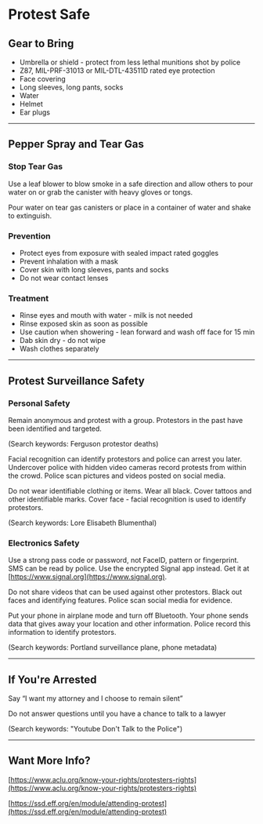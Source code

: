 # Protest Safe

## Gear to Bring
- Umbrella or shield - protect from less lethal munitions shot by police
- Z87, MIL-PRF-31013 or MIL-DTL-43511D rated eye protection
- Face covering
- Long sleeves, long pants, socks
- Water
- Helmet
- Ear plugs

---

## Pepper Spray and Tear Gas

### Stop Tear Gas
Use a leaf blower to blow smoke in a safe direction and allow others to pour water on or grab the canister with heavy gloves or tongs.

Pour water on tear gas canisters or place in a container of water and shake to extinguish.

### Prevention
- Protect eyes from exposure with sealed impact rated goggles
- Prevent inhalation with a mask
- Cover skin with long sleeves, pants and socks
- Do not wear contact lenses

### Treatment
- Rinse eyes and mouth with water - milk is not needed
- Rinse exposed skin as soon as possible
- Use caution when showering - lean forward and wash off face for 15 min
- Dab skin dry - do not wipe
- Wash clothes separately

---

## Protest Surveillance Safety

### Personal Safety
Remain anonymous and protest with a group.
Protestors in the past have been identified and targeted.

(Search keywords: Ferguson protestor deaths)

Facial recognition can identify protestors and police can arrest you later. 
Undercover police with hidden video cameras record protests from within the crowd. 
Police scan pictures and videos posted on social media.

Do not wear identifiable clothing or items. Wear all black.
Cover tattoos and other identifiable marks.
Cover face - facial recognition is used to identify protestors.

(Search keywords: Lore Elisabeth Blumenthal)

### Electronics Safety
Use a strong pass code or password, not FaceID, pattern or fingerprint. 
SMS can be read by police. Use the encrypted Signal app instead. Get it at [https://www.signal.org](https://www.signal.org).

Do not share videos that can be used against other protestors. 
Black out faces and identifying features. 
Police scan social media for evidence.

Put your phone in airplane mode and turn off Bluetooth. 
Your phone sends data that gives away your location and other information. 
Police record this information to identify protestors.

(Search keywords: Portland surveillance plane, phone metadata)

---

## If You're Arrested

Say “I want my attorney and I choose to remain silent”

Do not answer questions until you have a chance to talk to a lawyer

(Search keywords: "Youtube Don't Talk to the Police")

---

## Want More Info?

[https://www.aclu.org/know-your-rights/protesters-rights](https://www.aclu.org/know-your-rights/protesters-rights)

[https://ssd.eff.org/en/module/attending-protest](https://ssd.eff.org/en/module/attending-protest)
